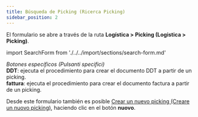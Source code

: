 ```yaml
---
title: Búsqueda de Picking (Ricerca Picking)
sidebar_position: 2
---
```


El formulario se abre a través de la ruta **Logística > Picking (Logistica > Picking)**.

import SearchForm from './../../import/sections/search-form.md'

<SearchForm />

*Botones específicos (Pulsanti specifici)*  
**DDT**: ejecuta el procedimiento para crear el documento DDT a partir de un picking.  
**fattura**: ejecuta el procedimiento para crear el documento factura a partir de un picking.  

Desde este formulario también es posible [Crear un nuevo picking (Creare un nuovo picking)](/docs/logistics/picking/picking-management), haciendo clic en el botón **nuovo**.